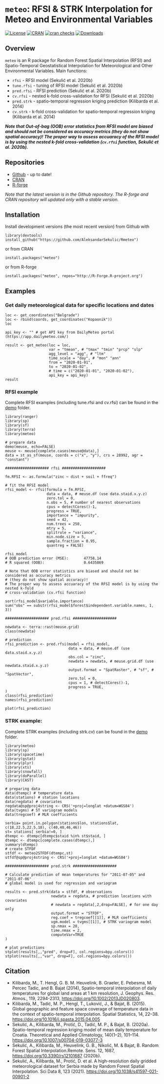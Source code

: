 # `meteo`: RFSI & STRK Interpolation for Meteo and Environmental Variables
[![License](http://img.shields.io/badge/license-GPL%20%28%3E=%202%29-brightgreen.svg?style=flat)](http://www.gnu.org/licenses/gpl-2.0.html)
[![CRAN](http://www.r-pkg.org/badges/version/meteo)](https://cran.r-project.org/package=meteo)
[![cran checks](https://badges.cranchecks.info/worst/meteo.svg)](https://cran.r-project.org/web/checks/check_results_meteo.html)
[![Downloads](http://cranlogs.r-pkg.org/badges/meteo?color=brightgreen)](https://www.r-pkg.org/pkg/meteo)

## Overview
`meteo` is an R package for Random Forest Spatial Interpolation (RFSI) and Spatio-Temporal Geostatistical Interpolation for Meteorological and Other Environmental Variables.
Main functions:
* `rfsi` - RFSI model (Sekulić et al. 2020b)
* `tune.rfsi` - tuning of RFSI model (Sekulić et al. 2020b)
* `pred.rfsi` - RFSI prediction (Sekulić et al. 2020b)
* `cv.rfsi` - nested k-fold cross-validation for RFSI (Sekulić et al. 2020b)
* `pred.strk` - spatio-temporal regression kriging prediction (Kilibarda et al. 2014)
* `cv.strk` - k-fold cross-validation for spatio-temporal regression kriging (Kilibarda et al. 2014)

***Note that Out-of-bag (OOB) error statistics from RFSI model are biased and should not be considered as accuracy metrics (they do not show spatial accuracy)! The proper way to assess accuaracy of the RFSI model is by using the nested k-fold cross-validation (`cv.rfsi` function, Sekulić et al. 2020b).***

## Repositories
* [Github](https://github.com/AleksandarSekulic/Rmeteo) - up to date!
* [CRAN](https://cran.r-project.org/package=meteo)
* [R-forge](https://r-forge.r-project.org/projects/meteo/)

*Note that the latest version is in the Github repository. The R-forge and CRAN repository will updated only with a stable version.*

## Installation
Install development versions (the most recent version) from Github with
```
library(devtools)
install_github("https://github.com/AleksandarSekulic/Rmeteo")
```
or from CRAN
```
install.packages("meteo")
```
or from R-forge
```
install.packages("meteo", repos="http://R-Forge.R-project.org")
```

## Examples
### Get daily meteorological data for specific locations and dates
```
loc <- get_coordinates("Belgrade")
loc <- rbind(coords, get_coordinates("Kopaonik"))
loc

api_key <- "" # get API key from DailyMeteo portal (https://app.dailymeteo.com/)

result <- get_meteo(loc = loc,
                    var = "tmean", # "tmax" "tmin" "prcp" "slp"
                    agg_level = "agg", # "ltm"
                    time_scale = "day", # "mon" "ann"
                    from = "2020-01-01",
                    to = "2020-01-02",
                    # time = c("2020-01-01", "2020-01-02"),
                    api_key = api_key)
result
```
### RFSI example
Complete RFSI examples (including tune.rfsi and cv.rfsi) can be found in the [demo](demo) folder.
```
library(ranger)
library(sp)
library(sf)
library(terra)
library(meteo)

# prepare data
demo(meuse, echo=FALSE)
meuse <- meuse[complete.cases(meuse@data),]
data = st_as_sf(meuse, coords = c("x", "y"), crs = 28992, agr = "constant")

#################### rfsi ####################

fm.RFSI <- as.formula("zinc ~ dist + soil + ffreq")

# fit the RFSI model
rfsi_model <- rfsi(formula = fm.RFSI,
                   data = data, # meuse.df (use data.staid.x.y.z)
                   zero.tol = 0,
                   n.obs = 5, # number of nearest observations
                   cpus = detectCores()-1,
                   progress = TRUE,
                   importance = "impurity",
                   seed = 42,
                   num.trees = 250,
                   mtry = 5,
                   splitrule = "variance",
                   min.node.size = 5,
                   sample.fraction = 0.95,
                   quantreg = FALSE)

rfsi_model
# OOB prediction error (MSE):       47758.14 
# R squared (OOB):                  0.6435869 

# Note that OOB error statistics are biased and should not be considered as accuracy metrics
# (they do not show spatial accuracy)!
# The proper way to assess accuaracy of the RFSI model is by using the nested k-fold
# cross-validation (cv.rfsi function)

sort(rfsi_model$variable.importance)
sum("obs" == substr(rfsi_model$forest$independent.variable.names, 1, 3))

#################### pred.rfsi ####################

newdata <- terra::rast(meuse.grid)
class(newdata)

# prediction
rfsi_prediction <- pred.rfsi(model = rfsi_model,
                             data = data, # meuse.df (use data.staid.x.y.z)
                             obs.col = "zinc",
                             newdata = newdata, # meuse.grid.df (use newdata.staid.x.y.z)
                             output.format = "SpatRaster", # "sf", # "SpatVector", 
                             zero.tol = 0,
                             cpus = 1, # detectCores()-1,
                             progress = TRUE,
)
class(rfsi_prediction)
names(rfsi_prediction)

plot(rfsi_prediction)
```
### STRK example:
Complete STRK examples (including strk.cv) can be found in the [demo](demo) folder.
```
library(meteo)
library(sp)
library(spacetime)
library(gstat)
library(plyr)
library(xts)
library(snowfall)
library(doParallel)
library(CAST)

# preparing data
data(dtempc) # temperature data
data(stations) # station locations
data(regdata) # covariates
regdata@sp@proj4string <- CRS('+proj=longlat +datum=WGS84')
data(tvgms) # ST variogram models
data(tregcoef) # MLR coefficients

serbia= point.in.polygon(stations$lon, stations$lat, c(18,22.5,22.5,18), c(40,40,46,46))
st= stations[ serbia!=0, ]
dtempc <- dtempc[dtempc$staid %in% st$staid, ]
dtempc <- dtempc[complete.cases(dtempc),]
summary(dtempc)
# create STFDF
stfdf <- meteo2STFDF(dtempc,st)
stfdf@sp@proj4string <- CRS('+proj=longlat +datum=WGS84')

#################### pred.strk ####################

# Calculate prediction of mean temperatures for "2011-07-05" and "2011-07-06" 
# global model is used for regression and variogram

results <- pred.strk(data = stfdf, # observations
                     newdata = regdata, # prediction locations with covariates
                     # newdata = regdata[,2,drop=FALSE], # for one day only
                     output.format = "STFDF",
                     reg.coef = tregcoef[[1]], # MLR coefficients
                     vgm.model = tvgms[[1]], # STRK variogram model
                     sp.nmax = 20,
                     time.nmax = 2,
                     computeVar=TRUE
)

# plot predictions
stplot(results[,,"pred", drop=F], col.regions=bpy.colors())
stplot(results[,,"var", drop=F], col.regions=bpy.colors())
```

## Citation

* Kilibarda, M., T. Hengl, G. B. M. Heuvelink, B. Graeler, E. Pebesma, M. Percec Tadic, and B. Bajat (2014), Spatio-temporal interpolation of daily temperatures for global land areas at 1 km resolution, J. Geophys. Res. Atmos., 119, 2294-2313, https://doi.org/10.1002/2013JD020803.
* Kilibarda, M., Tadić, M. P., Hengl, T., Luković, J., & Bajat, B. (2015). Global geographic and feature space coverage of temperature data in the context of spatio-temporal interpolation. Spatial Statistics, 14, 22–38. https://doi.org/10.1016/j.spasta.2015.04.005
* Sekulić, A., Kilibarda, M., Protić, D., Tadić, M. P., & Bajat, B. (2020a). Spatio-temporal regression kriging model of mean daily temperature for Croatia. Theoretical and Applied Climatology, 140(1–2), 101–114. https://doi.org/10.1007/s00704-019-03077-3
* Sekulić, A., Kilibarda, M., Heuvelink, G. B., Nikolić, M. & Bajat, B. Random Forest Spatial Interpolation.Remote. Sens. 12, 1687, https://doi.org/10.3390/rs12101687 (2020b).
* Sekulić, A., Kilibarda, M., Protić, D. et al. A high-resolution daily gridded meteorological dataset for Serbia made by Random Forest Spatial Interpolation. Sci Data 8, 123 (2021). https://doi.org/10.1038/s41597-021-00901-2

